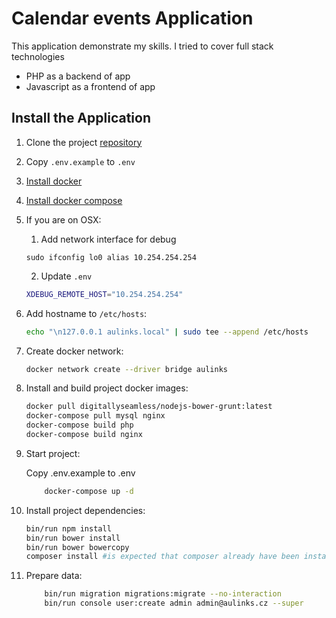 # Calendar events Application

This application demonstrate my skills. I tried to cover full stack technologies 
* PHP as a backend of app
* Javascript as a frontend of app

## Install the Application

1. Clone the project [repository](https://git.itim.vn/shotonoff/calendar)
2. Copy `.env.example` to `.env`
3. [Install docker](https://docs.docker.com/engine/installation/)
4. [Install docker compose](https://docs.docker.com/compose/install/)

5. If you are on OSX:

   1. Add network interface for debug
   
   ```
   sudo ifconfig lo0 alias 10.254.254.254
   ```

   2. Update `.env`
   
   ```bash
   XDEBUG_REMOTE_HOST="10.254.254.254"
   ```

6. Add hostname to `/etc/hosts`:

   ```bash
   echo "\n127.0.0.1 aulinks.local" | sudo tee --append /etc/hosts
   ```
   
7. Create docker network:
    
    ```bash
    docker network create --driver bridge aulinks
    ```

8. Install and build project docker images:

    ```bash
    docker pull digitallyseamless/nodejs-bower-grunt:latest
    docker-compose pull mysql nginx
    docker-compose build php
    docker-compose build nginx
    ```

9. Start project:
    
    Copy .env.example to .env
    
    ```bash
        docker-compose up -d
    ```

10. Install project dependencies:

    ```bash
    bin/run npm install
    bin/run bower install
    bin/run bower bowercopy
    composer install #is expected that composer already have been installed on your system
    ```

11. Prepare data: 
    
    ```bash
        bin/run migration migrations:migrate --no-interaction
        bin/run console user:create admin admin@aulinks.cz --super
    ```
    
    

